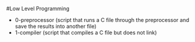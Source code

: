 #Low Level Programming

* 0-preprocessor	(script that runs a C file through the preprocessor and save the results into another file)
* 1-compiler		(script that compiles a C file but does not link)